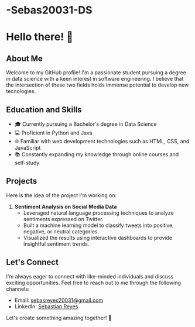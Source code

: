 # -Sebas20031-DS
# Hello there! 👋

## About Me

Welcome to my GitHub profile! I'm a passionate student pursuing a degree in data science with a keen interest in software engineering. I believe that the intersection of these two fields holds immense potential to develop new tecnologies.

## Education and Skills
- 🎓 Currently pursuing a Bachelor's degree in Data Science
- 💻 Proficient in Python and Java
- 🌐 Familiar with web development technologies such as HTML, CSS, and JavaScript
- 📚 Constantly expanding my knowledge through online courses and self-study

## Projects

Here is the idea of the project I'm working on:

1. **Sentiment Analysis on Social Media Data**
   - Leveraged natural language processing techniques to analyze sentiments expressed on Twitter.
   - Built a machine learning model to classify tweets into positive, negative, or neutral categories.
   - Visualized the results using interactive dashboards to provide insightful sentiment trends.

## Let's Connect

I'm always eager to connect with like-minded individuals and discuss exciting opportunities. Feel free to reach out to me through the following channels:

- Email: sebasreyes20031@gmail.com
- LinkedIn: [Sebastian Reyes](https://www.linkedin.com/in/sebastián-reyes-santamaría-412766214/)

Let's create something amazing together! 🚀
